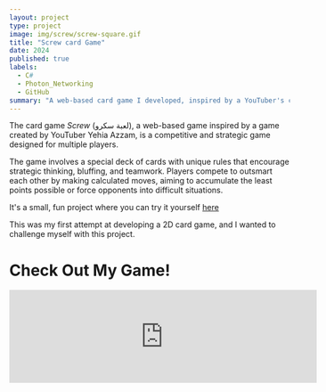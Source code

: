 ```yaml
---
layout: project
type: project
image: img/screw/screw-square.gif
title: "Screw card Game"
date: 2024
published: true
labels:
  - C#
  - Photon_Networking
  - GitHub
summary: "A web-based card game I developed, inspired by a YouTuber's creation."
---
```



The card game *Screw* (لعبة سكرو), a web-based game inspired by a game created by YouTuber Yehia Azzam, is a competitive and strategic game designed for multiple players.

The game involves a special deck of cards with unique rules that encourage strategic thinking, bluffing, and teamwork. Players compete to outsmart each other by making calculated moves,
aiming to accumulate the least points possible or force opponents into difficult situations.

It's a small, fun project where you can try it yourself <a href="https://amr-yasser.itch.io/screw">here</a>


This was my first attempt at developing a 2D card game, and I wanted to challenge myself with this project.

 
<!DOCTYPE html>
<html lang="en">
<head>
    <meta charset="UTF-8">
    <meta name="viewport" content="width=device-width, initial-scale=1.0">
    <title>Play My Game</title>
</head>
<body>
    <h1>Check Out My Game!</h1>
   <iframe frameborder="0" src="https://itch.io/embed/2420863" width="552" height="167"><a href="https://amr-yasser.itch.io/screw">Screw by amr yasser</a></iframe>
</body>
</html>
